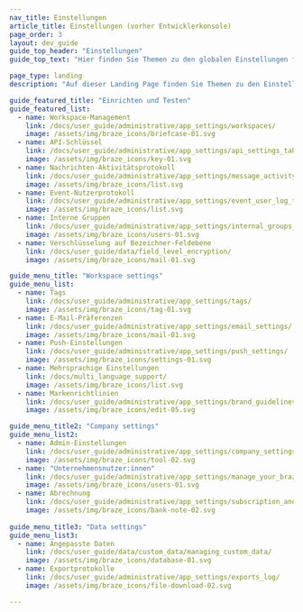 ```yaml
---
nav_title: Einstellungen
article_title: Einstellungen (vorher Entwicklerkonsole)
page_order: 3
layout: dev_guide
guide_top_header: "Einstellungen"
guide_top_text: "Hier finden Sie Themen zu den globalen Einstellungen für Ihren Arbeitsbereich."

page_type: landing
description: "Auf dieser Landing Page finden Sie Themen zu den Einstellungen von Apps und Arbeitsbereichen."

guide_featured_title: "Einrichten und Testen"
guide_featured_list:
  - name: Workspace-Management
    link: /docs/user_guide/administrative/app_settings/workspaces/
    image: /assets/img/braze_icons/briefcase-01.svg
  - name: API-Schlüssel
    link: /docs/user_guide/administrative/app_settings/api_settings_tab/
    image: /assets/img/braze_icons/key-01.svg
  - name: Nachrichten-Aktivitätsprotokoll
    link: /docs/user_guide/administrative/app_settings/message_activity_log_tab/
    image: /assets/img/braze_icons/list.svg
  - name: Event-Nutzerprotokoll
    link: /docs/user_guide/administrative/app_settings/event_user_log_tab/
    image: /assets/img/braze_icons/list.svg
  - name: Interne Gruppen
    link: /docs/user_guide/administrative/app_settings/internal_groups_tab/
    image: /assets/img/braze_icons/users-01.svg
  - name: Verschlüsselung auf Bezeichner-Feldebene
    link: /docs/user_guide/data/field_level_encryption/
    image: /assets/img/braze_icons/mail-01.svg

guide_menu_title: "Workspace settings"
guide_menu_list:
  - name: Tags
    link: /docs/user_guide/administrative/app_settings/tags/
    image: /assets/img/braze_icons/tag-01.svg
  - name: E-Mail-Präferenzen
    link: /docs/user_guide/administrative/app_settings/email_settings/
    image: /assets/img/braze_icons/mail-01.svg
  - name: Push-Einstellungen
    link: /docs/user_guide/administrative/app_settings/push_settings/
    image: /assets/img/braze_icons/settings-01.svg
  - name: Mehrsprachige Einstellungen
    link: /docs/multi_language_support/
    image: /assets/img/braze_icons/list.svg
  - name: Markenrichtlinien
    link: /docs/user_guide/administrative/app_settings/brand_guidelines/
    image: /assets/img/braze_icons/edit-05.svg

guide_menu_title2: "Company settings"
guide_menu_list2:
  - name: Admin-Einstellungen
    link: /docs/user_guide/administrative/app_settings/company_settings/
    image: /assets/img/braze_icons/tool-02.svg
  - name: "Unternehmensnutzer:innen"
    link: /docs/user_guide/administrative/app_settings/manage_your_braze_users/
    image: /assets/img/braze_icons/users-01.svg
  - name: Abrechnung
    link: /docs/user_guide/administrative/app_settings/subscription_and_usage/
    image: /assets/img/braze_icons/bank-note-02.svg
    
guide_menu_title3: "Data settings"
guide_menu_list3:
  - name: Angepasste Daten
    link: /docs/user_guide/data/custom_data/managing_custom_data/
    image: /assets/img/braze_icons/database-01.svg
  - name: Exportprotokolle
    link: /docs/user_guide/administrative/app_settings/exports_log/
    image: /assets/img/braze_icons/file-download-02.svg

---
```

